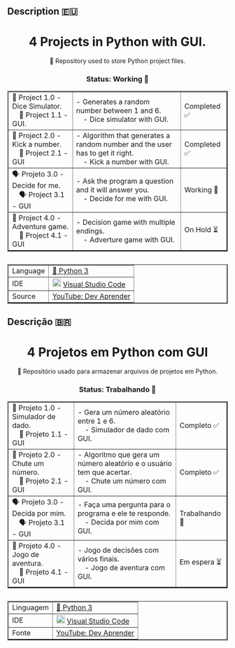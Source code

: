 ## Description :eu:

<h1 align="center">
  <a>4 Projects in Python with GUI.</a>
</h1>

<p align="center">📁 Repository used to store Python project files.</p>

<h3 align="center"> Status: Working 🔨</h3>

<table align="center" border="2">
  <tr>
    <td>🎲 Project 1.0 - Dice Simulator.<br>
        &emsp;🎲 Project 1.1 - GUI.</td>
    <td>- Generates a random number between 1 and 6.<br>
        &emsp;- Dice simulator with GUI.</td>
    <td>Completed ✅</td>
  </tr>
  <tr>
    <td>🔢 Project 2.0 - Kick a number.<br>
    &emsp;🔢 Project 2.1 - GUI</td>
    <td>- Algorithm that generates a random number and the user has to get it right.<br>
    &emsp;- Kick a number with GUI.</td>
    <td>Completed ✅</td>
  </tr>
  <tr>
    <td>🗣 Projeto 3.0 - Decide for me.<br>
    &emsp;🗣 Project 3.1 - GUI</td>
    <td>- Ask the program a question and it will answer you.<br>
    &emsp;- Decide for me with GUI.</td>
    <td>Working 🔨</td>
  </tr>
  <tr>
    <td>🌵 Project 4.0 - Adventure game.<br>
    &emsp;🌵 Project 4.1 - GUI</td>
    <td>- Decision game with multiple endings.<br>
    &emsp;- Adverture game with GUI.</td>
    <td>On Hold ⏳</td>
  </tr>
</table>

##
<table align="center" border="2">
    <tr>
        <td>Language</td>
        <td><a href="https://www.python.org">🐍 Python 3</a></td>
    </tr>
    <tr>
      <td>IDE</td>
      <td> <img height=20 width=20 src="https://cdn.jsdelivr.net/gh/devicons/devicon/icons/visualstudio/visualstudio-plain.svg" /> <a href="https://code.visualstudio.com">Visual Studio Code </a></td>
    </tr>
    <tr>
    <td>Source</td>
    <td><a href="https://www.youtube.com/watch?v=7U3-pJZkN-o">YouTube: Dev Aprender</a></td>
    </tr>
</table>


## Descrição :brazil:

<h1 align="center">
  <a>4 Projetos em Python com GUI</a>
</h1>

<p align="center">📁 Repositório usado para armazenar arquivos de projetos em Python.</p>

<h3 align="center"> Status: Trabalhando 🔨</h3>

<table align="center" border="2">
  <tr>
    <td>🎲 Projeto 1.0 - Simulador de dado.<br>
    &emsp;🎲 Projeto 1.1 - GUI</td>
    <td>- Gera um número aleatório entre 1 e 6.<br>
    &emsp;- Simulador de dado com GUI.</td>
    <td>Completo ✅</td>
  </tr>
  <tr>
    <td>🔢 Projeto 2.0 - Chute um número.<br>
    &emsp;🔢 Projeto 2.1 - GUI</td>
    <td>- Algoritmo que gera um número aleatório e o usuário tem que acertar.<br>
    &emsp;- Chute um número com GUI.</td>
    <td>Completo ✅</td>
  </tr>
  <tr>
    <td>🗣 Projeto 3.0 - Decida por mim.<br>
    &emsp;🗣 Projeto 3.1 - GUI</td>
    <td>- Faça uma pergunta para o programa e ele te responde.<br>
    &emsp;- Decida por mim com GUI.</td>
    <td>Trabalhando 🔨</td>
  </tr>
  <tr>
    <td>🌵 Projeto 4.0 - Jogo de aventura.<br>
    &emsp;🌵 Projeto 4.1 - GUI</td>
    <td>- Jogo de decisões com vários finais.<br>
    &emsp;- Jogo de aventura com GUI.</td>
    <td>Em espera ⏳</td>
  </tr>
</table>

##
<table align="center" border="2">
    <tr>
        <td>Linguagem</td>
        <td><a href="https://www.python.org">🐍 Python 3</a></td>
    </tr>
    <tr>
        <td>IDE</td>
      <td> <img height=20 width=20 src="https://cdn.jsdelivr.net/gh/devicons/devicon/icons/visualstudio/visualstudio-plain.svg" /> <a href="https://code.visualstudio.com">Visual Studio Code </a></td>
    </tr>
    <tr>
    <td>Fonte</td>
    <td><a href="https://www.youtube.com/watch?v=7U3-pJZkN-o">YouTube: Dev Aprender</a></td>
    </tr>
</table>
